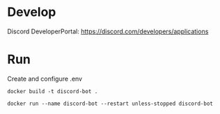 # Develop

Discord DeveloperPortal: https://discord.com/developers/applications

# Run

Create and configure .env

`docker build -t discord-bot .`

`docker run --name discord-bot --restart unless-stopped discord-bot`
